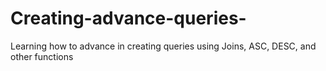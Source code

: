 # Creating-advance-queries-
Learning how to advance in creating queries using Joins, ASC, DESC, and other functions 
